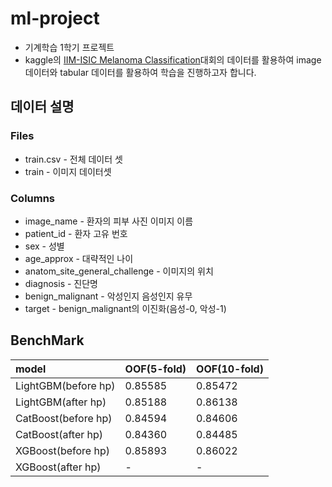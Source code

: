 # ml-project
+ 기계학습 1학기 프로젝트
+ kaggle의 [IIM-ISIC Melanoma Classification](https://www.kaggle.com/c/siim-isic-melanoma-classification/overview)대회의 데이터를 활용하여 image 데이터와 tabular 데이터를 활용하여 학습을 진행하고자 합니다.

## 데이터 설명
### Files
+ train.csv - 전체 데이터 셋
+ train - 이미지 데이터셋

### Columns
+ image_name - 환자의 피부 사진 이미지 이름
+ patient_id - 환자 고유 번호
+ sex - 성별
+ age_approx - 대략적인 나이
+ anatom_site_general_challenge - 이미지의 위치
+ diagnosis - 진단명
+ benign_malignant - 악성인지 음성인지 유무
+ target - benign_malignant의 이진화(음성-0, 악성-1)

## BenchMark
|model|OOF(5-fold)|OOF(10-fold)|
|:-----|:---------|:--------|
|LightGBM(before hp)|0.85585|0.85472|
|LightGBM(after hp)|0.85188|0.86138|
|CatBoost(before hp)|0.84594|0.84606|
|CatBoost(after hp)|0.84360|0.84485|
|XGBoost(before hp)|0.85893|0.86022|
|XGBoost(after hp)|-|-|
